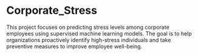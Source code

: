 # Corporate_Stress
This project focuses on predicting stress levels among corporate employees using supervised machine learning models. The goal is to help organizations proactively identify high-stress individuals and take preventive measures to improve employee well-being.
